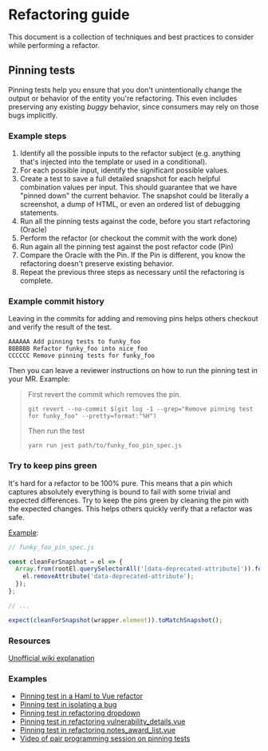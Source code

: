 # Refactoring guide

This document is a collection of techniques and best practices to consider while performing a refactor.

## Pinning tests

Pinning tests help you ensure that you don't unintentionally change the output or behavior of the entity you're refactoring. This even includes preserving any existing *buggy* behavior, since consumers may rely on those bugs implicitly.

### Example steps

1. Identify all the possible inputs to the refactor subject (e.g. anything that's injected into the template or used in a conditional).
1. For each possible input, identify the significant possible values.
1. Create a test to save a full detailed snapshot for each helpful combination values per input. This should guarantee that we have "pinned down" the current behavior. The snapshot could be literally a screenshot, a dump of HTML, or even an ordered list of debugging statements.
1. Run all the pinning tests against the code, before you start refactoring (Oracle)
1. Perform the refactor (or checkout the commit with the work done)
1. Run again all the pinning test against the post refactor code (Pin)
1. Compare the Oracle with the Pin. If the Pin is different, you know the refactoring doesn't preserve existing behavior.
1. Repeat the previous three steps as necessary until the refactoring is complete.

### Example commit history

Leaving in the commits for adding and removing pins helps others checkout and verify the result of the test.

```shell
AAAAAA Add pinning tests to funky_foo
BBBBBB Refactor funky_foo into nice_foo
CCCCCC Remove pinning tests for funky_foo
```

Then you can leave a reviewer instructions on how to run the pinning test in your MR. Example:

> First revert the commit which removes the pin.
>
> ```shell
> git revert --no-commit $(git log -1 --grep="Remove pinning test for funky_foo" --pretty=format:"%H")
> ```
>
> Then run the test
>
> ```shell
> yarn run jest path/to/funky_foo_pin_spec.js
> ```

### Try to keep pins green

It's hard for a refactor to be 100% pure. This means that a pin which captures absolutely everything is bound to fail with
some trivial and expected differences. Try to keep the pins green by cleaning the pin with the expected changes. This helps
others quickly verify that a refactor was safe.

[Example](https://gitlab.com/gitlab-org/gitlab/-/commit/7b73da4078a60cf18f5c10c712c66c302174f506?merge_request_iid=29528#a061e6835fd577ccf6802c8a476f4e9d47466d16_0_23):

```javascript
// funky_foo_pin_spec.js

const cleanForSnapshot = el => {
  Array.from(rootEl.querySelectorAll('[data-deprecated-attribute]')).forEach(el => {
    el.removeAttribute('data-deprecated-attribute');
  });
};

// ...

expect(cleanForSnapshot(wrapper.element)).toMatchSnapshot();
```

### Resources

[Unofficial wiki explanation](http://wiki.c2.com/?PinningTests)

### Examples

- [Pinning test in a Haml to Vue refactor](https://gitlab.com/gitlab-org/gitlab/-/merge_requests/27691#pinning-tests)
- [Pinning test in isolating a bug](https://gitlab.com/gitlab-org/gitlab-foss/-/merge_requests/32198#note_212736225)
- [Pinning test in refactoring dropdown](https://gitlab.com/gitlab-org/gitlab/-/merge_requests/28173)
- [Pinning test in refactoring vulnerability_details.vue](https://gitlab.com/gitlab-org/gitlab/-/merge_requests/25830/commits)
- [Pinning test in refactoring notes_award_list.vue](https://gitlab.com/gitlab-org/gitlab/-/merge_requests/29528#pinning-test)
- [Video of pair programming session on pinning tests](https://youtu.be/LrakPcspBK4)
